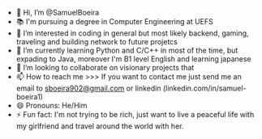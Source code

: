 - 👋 Hi, I’m @SamuelBoeira
- 📚 I'm pursuing a degree in Computer Engineering at UEFS
- 👀 I’m interested in coding in general but most likely backend, gaming, traveling and building network to future projetcs
- 🌱 I’m currently learning Python and C/C++ in most of the time, but expading to Java, moreover I'm B1 level English and learning japanese
- 💞️ I’m looking to collaborate on visionary projects that 
- 📫 How to reach me >>> If you want to contact me just send me an email to sboeira902@gmail.com or linkedin (linkedin.com/in/samuel-boeira1)
- 😄 Pronouns: He/Him
- ⚡ Fun fact: I'm not trying to be rich, just want to live a peaceful life with my girlfriend and travel around the world with her.

<!---
SamuelBoeira/SamuelBoeira is a ✨ special ✨ repository because its `README.md` (this file) appears on your GitHub profile.
You can click the Preview link to take a look at your changes.
--->
